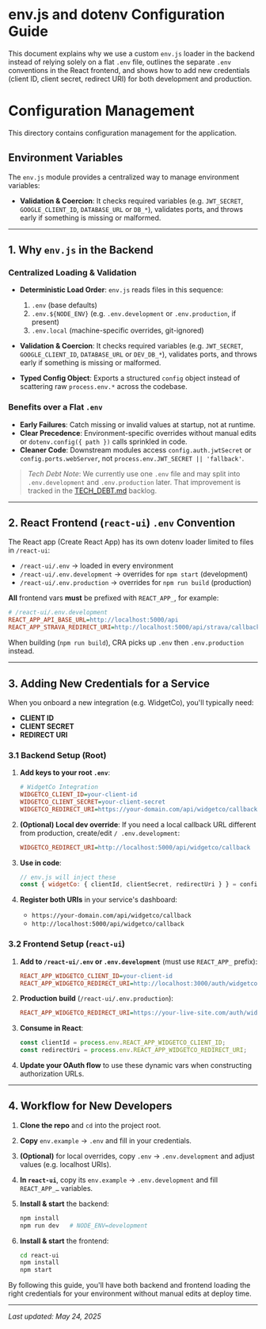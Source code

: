 # env.js and dotenv Configuration Guide

This document explains why we use a custom `env.js` loader in the backend instead of relying solely on a flat `.env` file, outlines the separate `.env` conventions in the React frontend, and shows how to add new credentials (client ID, client secret, redirect URI) for both development and production.

# Configuration Management

This directory contains configuration management for the application.

## Environment Variables

The `env.js` module provides a centralized way to manage environment variables:

* **Validation & Coercion**: It checks required variables (e.g. `JWT_SECRET`, `GOOGLE_CLIENT_ID`, `DATABASE_URL` or `DB_*`), validates ports, and throws early if something is missing or malformed.

---

## 1. Why `env.js` in the Backend

### Centralized Loading & Validation

* **Deterministic Load Order**: `env.js` reads files in this sequence:

  1. `.env` (base defaults)
  2. `.env.${NODE_ENV}` (e.g. `.env.development` or `.env.production`, if present)
  3. `.env.local` (machine-specific overrides, git-ignored)
* **Validation & Coercion**: It checks required variables (e.g. `JWT_SECRET`, `GOOGLE_CLIENT_ID`, `DATABASE_URL` or `DEV_DB_*`), validates ports, and throws early if something is missing or malformed.
* **Typed Config Object**: Exports a structured `config` object instead of scattering raw `process.env.*` across the codebase.

### Benefits over a Flat `.env`

* **Early Failures**: Catch missing or invalid values at startup, not at runtime.
* **Clear Precedence**: Environment-specific overrides without manual edits or `dotenv.config({ path })` calls sprinkled in code.
* **Cleaner Code**: Downstream modules access `config.auth.jwtSecret` or `config.ports.webServer`, not `process.env.JWT_SECRET || 'fallback'`.

> *Tech Debt Note*: We currently use one `.env` file and may split into `.env.development` and `.env.production` later. That improvement is tracked in the [TECH\_DEBT.md](TECH_DEBT.md) backlog.

---

## 2. React Frontend (`react-ui`) `.env` Convention

The React app (Create React App) has its own dotenv loader limited to files in `/react-ui`:

* `/react-ui/.env`             → loaded in every environment
* `/react-ui/.env.development` → overrides for `npm start` (development)
* `/react-ui/.env.production`  → overrides for `npm run build` (production)

**All** frontend vars **must** be prefixed with `REACT_APP_`, for example:

```ini
# /react-ui/.env.development
REACT_APP_API_BASE_URL=http://localhost:5000/api
REACT_APP_STRAVA_REDIRECT_URI=http://localhost:5000/api/strava/callback
```

When building (`npm run build`), CRA picks up `.env` then `.env.production` instead.

---

## 3. Adding New Credentials for a Service

When you onboard a new integration (e.g. WidgetCo), you'll typically need:

* **CLIENT ID**
* **CLIENT SECRET**
* **REDIRECT URI**

### 3.1 Backend Setup (Root)

1. **Add keys to your root `.env`**:

   ```ini
   # WidgetCo Integration
   WIDGETCO_CLIENT_ID=your-client-id
   WIDGETCO_CLIENT_SECRET=your-client-secret
   WIDGETCO_REDIRECT_URI=https://your-domain.com/api/widgetco/callback
   ```
2. **(Optional) Local dev override**: If you need a local callback URL different from production, create/edit `/ .env.development`:

   ```ini
   WIDGETCO_REDIRECT_URI=http://localhost:5000/api/widgetco/callback
   ```
3. **Use in code**:

   ```js
   // env.js will inject these
   const { widgetCo: { clientId, clientSecret, redirectUri } } = config;
   ```
4. **Register both URIs** in your service's dashboard:

   * `https://your-domain.com/api/widgetco/callback`
   * `http://localhost:5000/api/widgetco/callback`

### 3.2 Frontend Setup (`react-ui`)

1. **Add to `/react-ui/.env` or `.env.development`** (must use `REACT_APP_` prefix):

   ```ini
   REACT_APP_WIDGETCO_CLIENT_ID=your-client-id
   REACT_APP_WIDGETCO_REDIRECT_URI=http://localhost:3000/auth/widgetco/callback
   ```
2. **Production build** (`/react-ui/.env.production`):

   ```ini
   REACT_APP_WIDGETCO_REDIRECT_URI=https://your-live-site.com/auth/widgetco/callback
   ```
3. **Consume in React**:

   ```js
   const clientId = process.env.REACT_APP_WIDGETCO_CLIENT_ID;
   const redirectUri = process.env.REACT_APP_WIDGETCO_REDIRECT_URI;
   ```
4. **Update your OAuth flow** to use these dynamic vars when constructing authorization URLs.

---

## 4. Workflow for New Developers

1. **Clone the repo** and `cd` into the project root.
2. **Copy** `env.example` → `.env` and fill in your credentials.
3. **(Optional)** for local overrides, copy `.env` → `.env.development` and adjust values (e.g. localhost URIs).
4. **In `react-ui`**, copy its `env.example` → `.env.development` and fill `REACT_APP_…` variables.
5. **Install & start** the backend:

   ```bash
   npm install
   npm run dev   # NODE_ENV=development
   ```
6. **Install & start** the frontend:

   ```bash
   cd react-ui
   npm install
   npm start
   ```

By following this guide, you'll have both backend and frontend loading the right credentials for your environment without manual edits at deploy time.

---

*Last updated: May 24, 2025*

